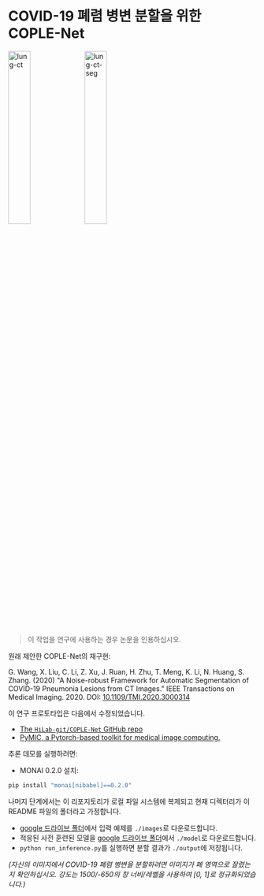 # COVID-19 폐렴 병변 분할을 위한 COPLE-Net

<p>
<img src="./fig/img.png" width="30%" alt='lung-ct'>
<img src="./fig/seg.png" width="30%" alt='lung-ct-seg'>
</p>

> 이 작업을 연구에 사용하는 경우 논문을 인용하십시오.

원래 제안한 COPLE-Net의 재구현:

G. Wang, X. Liu, C. Li, Z. Xu, J. Ruan, H. Zhu, T. Meng, K. Li, N. Huang, S. Zhang. (2020)
"A Noise-robust Framework for Automatic Segmentation of COVID-19 Pneumonia Lesions from CT Images."
IEEE Transactions on Medical Imaging. 2020. DOI: [10.1109/TMI.2020.3000314](https://doi.org/10.1109/TMI.2020.3000314)


이 연구 프로토타입은 다음에서 수정되었습니다.
- [The `HiLab-git/COPLE-Net` GitHub repo](https://github.com/HiLab-git/COPLE-Net/)
- [PyMIC, a Pytorch-based toolkit for medical image computing.](https://github.com/HiLab-git/PyMIC)

추론 데모를 실행하려면:

- MONAI 0.2.0 설치:
```bash
pip install "monai[nibabel]==0.2.0"
```

나머지 단계에서는 이 리포지토리가 로컬 파일 시스템에 복제되고 현재 디렉터리가 이 README 파일의 폴더라고 가정합니다.
- [google 드라이브 폴더](https://drive.google.com/drive/folders/1pIoSSc4Iq8R9_xXo0NzaOhIHZ3-PqqDC)에서 입력 예제를 `./images`로 다운로드합니다.
- 적응된 사전 훈련된 모델을 [google 드라이브 폴더](https://drive.google.com/drive/folders/1HXlYJGvTF3gNGOL0UFBeHVoA6Vh_GqEw)에서 `./model`로 다운로드합니다.
- `python run_inference.py`를 실행하면 분할 결과가 `./output`에 저장됩니다.

_(자신의 이미지에서 COVID-19 폐렴 병변을 분할하려면 이미지가 폐 영역으로 잘렸는지 확인하십시오.
  강도는 1500/-650의 창 너비/레벨을 사용하여 [0, 1]로 정규화되었습니다.)_
